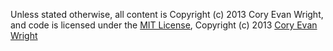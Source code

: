 Unless stated otherwise, all content is Copyright (c) 2013 Cory Evan Wright, and code is licensed under the [MIT License](http://creativecommons.org/licenses/MIT/), Copyright (c) 2013  [Cory Evan Wright](http://CoryEvan.com)

